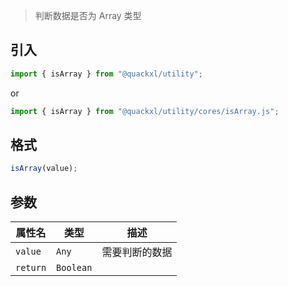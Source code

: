 > 判断数据是否为 Array 类型

## 引入

```js
import { isArray } from "@quackxl/utility";
```
or
```js
import { isArray } from "@quackxl/utility/cores/isArray.js";
```

## 格式

```js
isArray(value);
```

## 参数

| 属性名   | 类型      | 描述           |
| -------- | --------- | -------------- |
| `value`  | `Any`     | 需要判断的数据 |
| `return` | `Boolean` |                |
